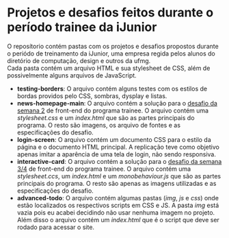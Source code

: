 # Projetos e desafios feitos durante o período trainee da iJunior
O reposítorio contém pastas com os projetos e desafios propostos durante o periódo de treinamento da iJunior, uma empresa regida pelos alunos do diretório de computação, design e outros da ufmg.  
Cada pasta contém um arquivo HTML e sua stylesheet de CSS, além de possivelmente alguns arquivos de JavaScript.  
  
- **testing-borders**: O arquivo contém alguns testes com os estilos de bordas providos pelo CSS, sombras, dysplay e listas.
- **news-homepage-main**: O arquivo contém a solução para o [desafio da semana 2](https://www.frontendmentor.io/challenges/news-homepage-H6SWTa1MFl) de front-end do programa trainee. O arquivo contém uma *stylesheet.css* e um *index.html* que são as partes principais do programa. O resto são imagens, os arquivo de fontes e as especificações do desafio.
- **login-screen**: O arquivo contém  um documento CSS para o estilo da página e o documento HTML principal. A replicação teve como objetivo apenas imitar a aparência de uma tela de login, não sendo responsiva.
- **interactive-card**: O arquivo contém a solução para o [desafio da semana 3/4](https://www.frontendmentor.io/challenges/interactive-card-details-form-XpS8cKZDWw) de front-end do programa trainee. O arquivo contém uma *stylesheet.ccs*, um *index.html* e um *monobehaviour.js* que são as partes principais do programa. O resto são apenas as imagens utilizadas e as especificações do desafio.
- **advanced-todo**: O arquivo contém algumas pastas (*img*, *js* e *css*) onde estão localizados os respectivos scripts em CSS e JS. A pasta *img* está vazia pois eu acabei decidindo não usar nenhuma imagem no projeto. Além disso o arquivo contém um *index.html* que é o script que deve ser rodado para acessar o site.
